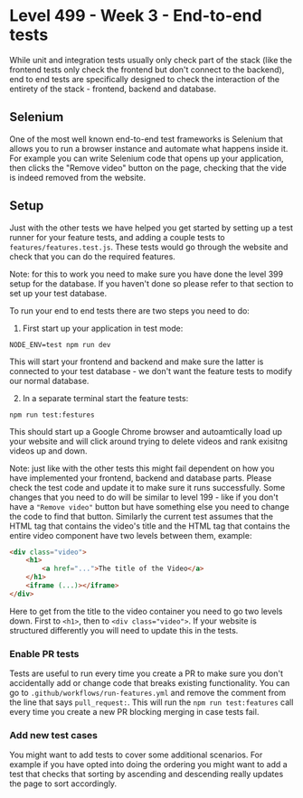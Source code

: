 # Level 499 - Week 3 - End-to-end tests

While unit and integration tests usually only check part of the stack (like the frontend tests only check the frontend but don't connect to the backend), end to end tests are specifically designed to check the interaction of the entirety of the stack - frontend, backend and database.

## Selenium

One of the most well known end-to-end test frameworks is Selenium that allows you to run a browser instance and automate what happens inside it. For example you can write Selenium code that opens up your application, then clicks the "Remove video" button on the page, checking that the vide is indeed removed from the website.

## Setup

Just with the other tests we have helped you get started by setting up a test runner for your feature tests, and adding a couple tests to `features/features.test.js`. These tests would go through the website and check that you can do the required features.

Note: for this to work you need to make sure you have done the level 399 setup for the database. If you haven't done so please refer to that section to set up your test database.

To run your end to end tests there are two steps you need to do:

1. First start up your application in test mode:

```
NODE_ENV=test npm run dev
```

This will start your frontend and backend and make sure the latter is connected to your test database - we don't want the feature tests to modify our normal database.

2. In a separate terminal start the feature tests:

```
npm run test:festures
```

This should start up a Google Chrome browser and autoamtically load up your website and will click around trying to delete videos and rank exisitng videos up and down.

Note: just like with the other tests this might fail dependent on how you have implemented your frontend, backend and database parts. Please check the test code and update it to make sure it runs successfully. Some changes that you need to do will be similar to level 199 - like if you don't have a `"Remove video"` button but have something else you need to change the code to find that button. Similarly the current test assumes that the HTML tag that contains the video's title and the HTML tag that contains the entire video component have two levels between them, example:

```html
<div class="video">
    <h1>
        <a href="...">The title of the Video</a>
    </h1>
    <iframe (...)></iframe>
</div>
```

Here to get from the title to the video container you need to go two levels down. First to `<h1>`, then to `<div class="video">`. If your website is structured differently you will need to update this in the tests.

### Enable PR tests

Tests are useful to run every time you create a PR to make sure you don't accidentally add or change code that breaks existing functionality. You can go to `.github/workflows/run-features.yml` and remove the comment from the line that says `pull_request:`. This will run the `npm run test:features` call every time you create a new PR blocking merging in case tests fail.

### Add new test cases

You might want to add tests to cover some additional scenarios. For example if you have opted into doing the ordering you might want to add a test that checks that sorting by ascending and descending really updates the page to sort accordingly.
